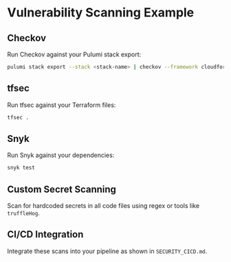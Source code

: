 # Vulnerability Scanning Example

## Checkov
Run Checkov against your Pulumi stack export:

```sh
pulumi stack export --stack <stack-name> | checkov --framework cloudformation --soft-fail --output json --file -
```

## tfsec
Run tfsec against your Terraform files:

```sh
tfsec .
```

## Snyk
Run Snyk against your dependencies:

```sh
snyk test
```

## Custom Secret Scanning
Scan for hardcoded secrets in all code files using regex or tools like `truffleHog`.

## CI/CD Integration
Integrate these scans into your pipeline as shown in `SECURITY_CICD.md`.
